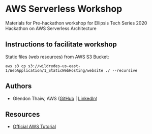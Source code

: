 # AWS Serverless Workshop
Materials for Pre-hackathon workshop for Ellipsis Tech Series 2020 Hackathon on AWS Serverless Architecture 


## Instructions to facilitate workshop

Static files (web resources) from AWS S3 Bucket: 

`aws s3 cp s3://wildrydes-us-east-1/WebApplication/1_StaticWebHosting/website ./ --recursive`



## Authors

* Glendon Thaiw, AWS ([GitHub](https://github.com/glendont) | [LinkedIn](https://www.linkedin.com/in/glendonthaiw/))


## Resources

* [Official AWS Tutorial](https://aws.amazon.com/getting-started/hands-on/build-serverless-web-app-lambda-apigateway-s3-dynamodb-cognito/)



